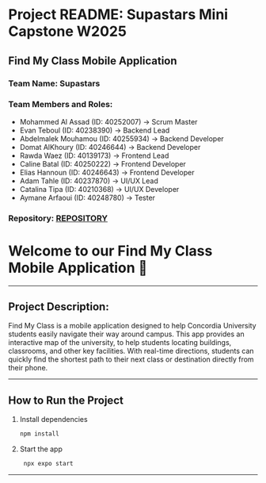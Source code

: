 # Project README: Supastars Mini Capstone W2025

## Find My Class Mobile Application

### Team Name: Supastars

### Team Members and Roles:
- Mohammed Al Assad (ID: 40252007) -> Scrum Master
- Evan Teboul (ID: 40238390) -> Backend Lead
- Abdelmalek  Mouhamou  (ID: 40255934) -> Backend Developer
- Domat AlKhoury (ID: 40246644) -> Backend Developer
- Rawda Waez (ID: 40139173) -> Frontend Lead
- Caline Batal (ID: 40250222) -> Frontend Developer
- Elias Hannoun (ID: 40246643) -> Frontend Developer
- Adam  Tahle (ID: 40237870) -> UI/UX Lead
- Catalina Tipa (ID: 40210368) -> UI/UX Developer
- Aymane Arfaoui (ID: 40248780) -> Tester


### Repository: [REPOSITORY](https://github.com/Aymane-Arfaoui/FindMyClass)

# Welcome to our Find My Class Mobile Application 👋

---

## Project Description:
Find My Class is a mobile application designed to help Concordia University students easily navigate their way around campus. This app provides an interactive map of the university, to help students locating buildings, classrooms, and other key facilities. With real-time directions, students can quickly find the shortest path to their next class or destination directly from their phone.

---

<!--
This is an [Expo](https://expo.dev) project created with [`create-expo-app`](https://www.npmjs.com/package/create-expo-app).
-->

## How to Run the Project

1. Install dependencies

   ```bash
   npm install
   ```

2. Start the app

   ```bash
    npx expo start
   ```

---

<!--

In the output, you'll find options to open the app in a

- [development build](https://docs.expo.dev/develop/development-builds/introduction/)
- [Android emulator](https://docs.expo.dev/workflow/android-studio-emulator/)
- [iOS simulator](https://docs.expo.dev/workflow/ios-simulator/)
- [Expo Go](https://expo.dev/go), a limited sandbox for trying out app development with Expo

You can start developing by editing the files inside the **app** directory. This project uses [file-based routing](https://docs.expo.dev/router/introduction).

## Get a fresh project

When you're ready, run:

```bash
npm run reset-project
```

This command will move the starter code to the **app-example** directory and create a blank **app** directory where you can start developing.

## Learn more

To learn more about developing your project with Expo, look at the following resources:

- [Expo documentation](https://docs.expo.dev/): Learn fundamentals, or go into advanced topics with our [guides](https://docs.expo.dev/guides).
- [Learn Expo tutorial](https://docs.expo.dev/tutorial/introduction/): Follow a step-by-step tutorial where you'll create a project that runs on Android, iOS, and the web.

## Join the community

Join our community of developers creating universal apps.

- [Expo on GitHub](https://github.com/expo/expo): View our open source platform and contribute.
- [Discord community](https://chat.expo.dev): Chat with Expo users and ask questions.

-->